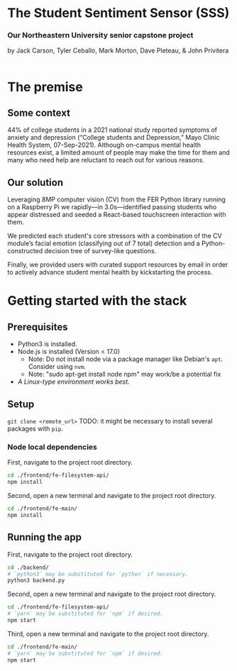 # The Student Sentiment Sensor (SSS)
### Our Northeastern University senior capstone project
by Jack Carson, Tyler Ceballo, Mark Morton, Dave Pleteau, & John Privitera
<br><br/>

# The premise

## Some context
44% of college students in a 2021 national study reported symptoms of anxiety and depression (“College students and Depression,” Mayo Clinic Health System, 07-Sep-2021).
Although on-campus mental health resources exist, a limited amount of people may make the time for them and many who need help are reluctant to reach out for various reasons.

## Our solution
Leveraging 8MP computer vision (CV) from the FER Python library running on a Raspberry Pi we rapidly—in 3.0s—identified passing students who appear distressed and seeded a React-based touchscreen interaction with them.

We predicted each student's core stressors with a combination of the CV module’s facial emotion (classifying out of 7 total) detection and a Python-constructed decision tree of survey-like questions.

Finally, we provided users with curated support resources by email in order to actively advance student mental health by kickstarting the process.


# Getting started with the stack

## Prerequisites
- Python3 is installed.
- Node.js is installed (Version < 17.0)
  - Note: Do not install node via a package manager like Debian's `apt`. Consider using `nvm`.
  - Note: "sudo apt-get install node npm" may work/be a potential fix
- *A Linux-type environment works best.*

## Setup
`git clone <remote_url>`
TODO: it might be necessary to install several packages with `pip`.
### Node local dependencies
First, navigate to the project root directory.
```bash
cd ./frontend/fe-filesystem-api/
npm install
```
Second, open a new terminal and navigate to the project root directory.
```bash
cd ./frontend/fe-main/
npm install
```

## Running the app
First, navigate to the project root directory.
```bash
cd ./backend/
# `python3` may be substituted for `python` if necessary.
python3 backend.py
```

Second, open a new terminal and navigate to the project root directory.
```bash
cd ./frontend/fe-filesystem-api/
# `yarn` may be substituted for `npm` if desired.
npm start
```

Third, open a new terminal and navigate to the project root directory.
```bash
cd ./frontend/fe-main/
# `yarn` may be substituted for `npm` if desired.
npm start
```

